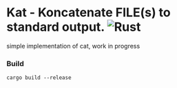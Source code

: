 # Kat - Koncatenate FILE(s) to standard output. ![Rust](https://github.com/0kalekale/kat/workflows/Rust/badge.svg)

simple implementation of cat, work in progress

### Build
```
cargo build --release
```
